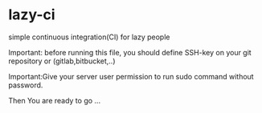 # lazy-ci
simple continuous integration(CI) for lazy people 

Important: before running this file, you should define SSH-key on your git repository or (gitlab,bitbucket,..)

Important:Give your server user permission to run sudo command without password.

Then You are ready to go ...
